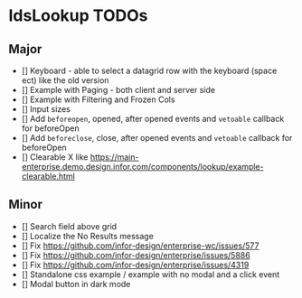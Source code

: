 # IdsLookup TODOs

## Major

- [] Keyboard - able to select a datagrid row with the keyboard (space ect) like the old version
- [] Example with Paging - both client and server side
- [] Example with Filtering and Frozen Cols
- [] Input sizes
- [] Add `beforeopen`, opened, after opened events and `vetoable` callback for beforeOpen
- [] Add `beforeclose`, close, after opened events and `vetoable` callback for beforeOpen
- [] Clearable X like https://main-enterprise.demo.design.infor.com/components/lookup/example-clearable.html

## Minor

- [] Search field above grid
- [] Localize the No Results message
- [] Fix https://github.com/infor-design/enterprise-wc/issues/577
- [] Fix https://github.com/infor-design/enterprise/issues/5886
- [] Fix https://github.com/infor-design/enterprise/issues/4319
- [] Standalone css example / example with no modal and a click event
- [] Modal button in dark mode
